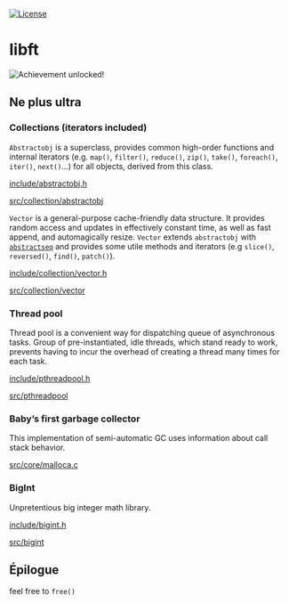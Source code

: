 [![License](https://img.shields.io/badge/License-WTFPL-gray.svg)](https://github.com/bjnw/libft/blob/master/LICENSE)

# libft
![Achievement unlocked!](https://user-images.githubusercontent.com/8770733/91582880-1d3b2d00-e959-11ea-9b12-427b1fad79da.png)

## Ne plus ultra
### Collections (iterators included)
``Abstractobj`` is a superclass, provides common high-order functions and internal iterators (e.g. ``map()``, ``filter()``, ``reduce()``, ``zip()``, ``take()``, ``foreach()``, ``iter()``, ``next()``…) for all objects, derived from this class.

[include/abstractobj.h](https://github.com/bjnw/libft/blob/master/include/collection/abstractobj.h)

[src/collection/abstractobj](https://github.com/bjnw/libft/blob/master/src/collection/abstractobj)

``Vector`` is a general-purpose cache-friendly data structure. It provides random access and updates in effectively constant time, as well as fast append, and automagically resize. ``Vector`` extends ``abstractobj`` with [``abstractseq``](https://github.com/bjnw/libft/blob/master/include/collection/abstractseq.h) and provides some utile methods and iterators (e.g ``slice()``, ``reversed()``, ``find()``, ``patch()``).

[include/collection/vector.h](https://github.com/bjnw/libft/blob/master/include/collection/vector.h)

[src/collection/vector](https://github.com/bjnw/libft/blob/master/src/collection/vector)

### Thread pool
Thread pool is a convenient way for dispatching queue of asynchronous tasks. Group of pre-instantiated, idle threads, which stand ready to work, prevents having to incur the overhead of creating a thread many times for each task.

[include/pthreadpool.h](https://github.com/bjnw/libft/blob/master/include/pthreadpool.h)

[src/pthreadpool](https://github.com/bjnw/libft/blob/master/src/pthreadpool)

### Baby’s first garbage collector
This implementation of semi-automatic GC uses information about call stack behavior.

[src/core/malloca.c](https://github.com/bjnw/libft/blob/master/src/core/malloca.c)

### BigInt
Unpretentious big integer math library.

[include/bigint.h](https://github.com/bjnw/libft/blob/master/include/bigint.h)

[src/bigint](https://github.com/bjnw/libft/blob/master/src/bigint)

## Épilogue
feel free to `free()`
